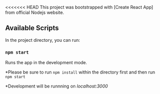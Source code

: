 <<<<<<< HEAD
This project was bootstrapped with [Create React App] from official Nodejs website.

## Available Scripts

In the project directory, you can run:

### `npm start`

Runs the app in the development mode.<br />

*Please be sure to run `npm install` within the directory first and then run `npm start`

*Development will be runnning on *localhost:3000*

